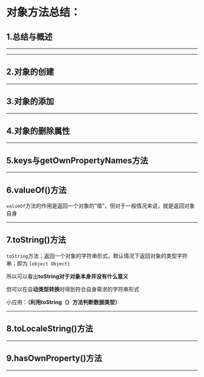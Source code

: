 # 对象方法总结：

## 1.总结与概述

------



------



## 2.对象的创建

------



## 3.对象的添加

------



## 4.对象的删除属性

------



## 5.keys与getOwnPropertyNames方法



------



## 6.valueOf()方法

`valueOf`方法的作用是返回一个对象的“值”，但对于一般情况来说，就是返回对象自身



------

## 

## 7.toString()方法

`toString`方法：返回一个对象的字符串形式，默认情况下返回对象的类型字符串；即为 `[object Object]`

所以可以看出**toString对于对象本身并没有什么意义**

但可以在自**动类型转换**时得到符合自身需求的字符串形式





小应用：**（利用toString（）方法判断数据类型）**





------



## 8.toLocaleString()方法

------



## 9.hasOwnProperty()方法



------



# 